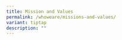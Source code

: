 ```yaml
---
title: Mission and Values
permalink: /whoweare/missions-and-values/
variant: tiptap
description: ""
---
```

